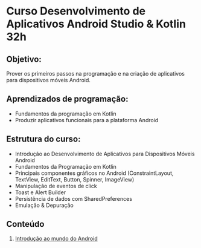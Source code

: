 # Curso Desenvolvimento de Aplicativos Android Studio & Kotlin 32h

## Objetivo:
Prover os primeiros passos na programação e na criação de aplicativos para dispositivos móveis Android.

## Aprendizados de programação:
* Fundamentos da programação em Kotlin
* Produzir aplicativos funcionais para a plataforma Android

## Estrutura do curso:
* Introdução ao Desenvolvimento de Aplicativos para Dispositivos Móveis Android
* Fundamentos da Programação em Kotlin
* Principais componentes gráficos no Android (ConstraintLayout, TextView, EditText, Button, Spinner, ImageView)
* Manipulação de eventos de click
* Toast e Alert Builder
* Persistência de dados com SharedPreferences
* Emulação & Depuração

## Conteúdo
1. [Introdução ao mundo do Android](https://github.com/celleptech/apostila-Android/wiki/Introdu%C3%A7%C3%A3o-ao-mundo-do-Android)
